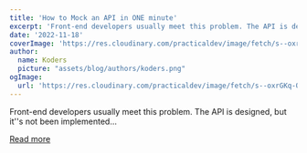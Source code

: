```yaml
---
title: 'How to Mock an API in ONE minute'
excerpt: 'Front-end developers usually meet this problem. The API is designed, but it''s not been implemented...'
date: '2022-11-18'
coverImage: 'https://res.cloudinary.com/practicaldev/image/fetch/s--oxrGKq-Q--/c_imagga_scale,f_auto,fl_progressive,h_420,q_auto,w_1000/https://dev-to-uploads.s3.amazonaws.com/uploads/articles/b0vi4n1svotnffoiw484.png'
author:
  name: Koders
  picture: "assets/blog/authors/koders.png"
ogImage:
  url: 'https://res.cloudinary.com/practicaldev/image/fetch/s--oxrGKq-Q--/c_imagga_scale,f_auto,fl_progressive,h_420,q_auto,w_1000/https://dev-to-uploads.s3.amazonaws.com/uploads/articles/b0vi4n1svotnffoiw484.png'
---
```


Front-end developers usually meet this problem. The API is designed, but it''s not been implemented...

[Read more](https://dev.to/ismailkamil/how-to-mock-an-api-in-one-minute-eip)
